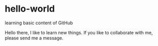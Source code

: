 # hello-world
learning basic content of GitHub

Hello there,
I like to learn new things. If you like to collaborate with me, please send me a message. 
